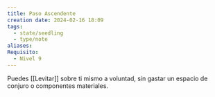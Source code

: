 ```yaml
---
title: Paso Ascendente
creation date: 2024-02-16 18:09
tags:
  - state/seedling
  - type/note
aliases: 
Requisito:
  - Nivel 9
---
```

Puedes [[Levitar]] sobre ti mismo a voluntad, sin gastar un espacio de conjuro o componentes materiales.











